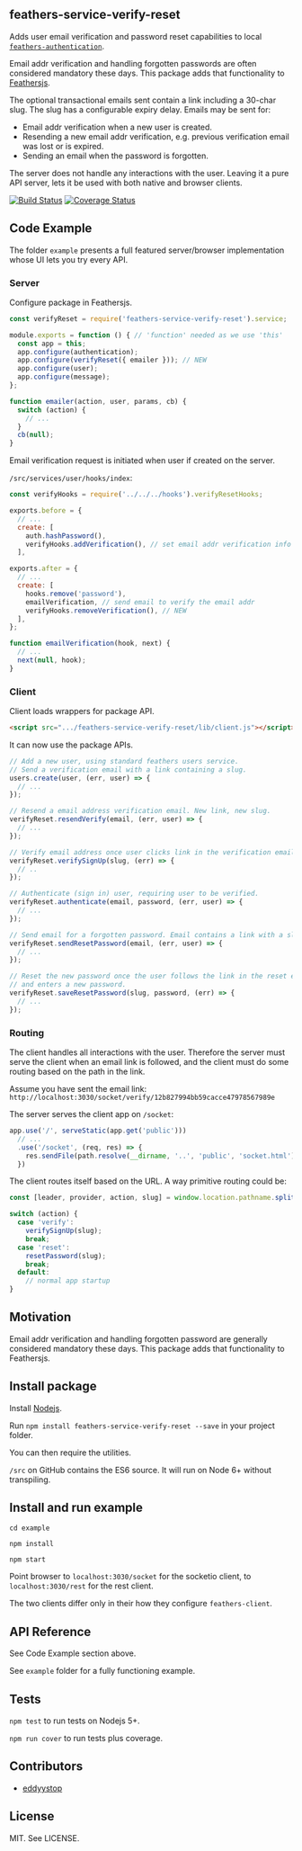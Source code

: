 ## feathers-service-verify-reset
Adds user email verification and password reset capabilities to local
[`feathers-authentication`](http://docs.feathersjs.com/authentication/local.html).

Email addr verification and handling forgotten passwords are often considered mandatory
these days. This package adds that functionality to [Feathersjs](http://docs.feathersjs.com/).

The optional transactional emails sent contain a link including a 30-char slug.
The slug has a configurable expiry delay. Emails may be sent for:

- Email addr verification when a new user is created.
- Resending a new email addr verification, e.g. previous verification email was lost or is expired.
- Sending an email when the password is forgotten.

The server does not handle any interactions with the user.
Leaving it a pure API server, lets it be used with both native and browser clients.

[![Build Status](https://travis-ci.org/eddyystop/feathers-service-verify-reset.svg?branch=master)](https://travis-ci.org/eddyystop/feathers-service-verify-reset)
[![Coverage Status](https://coveralls.io/repos/github/eddyystop/feathers-service-verify-reset/badge.svg?branch=master)](https://coveralls.io/github/eddyystop/feathers-service-verify-reset?branch=master)

## Code Example

The folder `example` presents a full featured server/browser implementation
whose UI lets you try every API.  

### Server

Configure package in Feathersjs.

```javascript
const verifyReset = require('feathers-service-verify-reset').service;

module.exports = function () { // 'function' needed as we use 'this'
  const app = this;
  app.configure(authentication);
  app.configure(verifyReset({ emailer })); // NEW
  app.configure(user);
  app.configure(message);
};

function emailer(action, user, params, cb) {
  switch (action) {
    // ...
  }
  cb(null);
}
```

Email verification request is initiated when user if created on the server.

`/src/services/user/hooks/index`:

```javascript
const verifyHooks = require('../../../hooks').verifyResetHooks;

exports.before = {
  // ...
  create: [
    auth.hashPassword(),
    verifyHooks.addVerification(), // set email addr verification info // NEW
  ],

exports.after = {
  // ...
  create: [
    hooks.remove('password'),
    emailVerification, // send email to verify the email addr
    verifyHooks.removeVerification(), // NEW
  ],
};

function emailVerification(hook, next) {
  // ...
  next(null, hook);
}
```
### Client

Client loads wrappers for package API.

```html
<script src=".../feathers-service-verify-reset/lib/client.js"></script>
```

It can now use the package APIs.

```javascript
// Add a new user, using standard feathers users service.
// Send a verification email with a link containing a slug.
users.create(user, (err, user) => {
  // ...
});

// Resend a email address verification email. New link, new slug.
verifyReset.resendVerify(email, (err, user) => {
  // ...
});

// Verify email address once user clicks link in the verification email.
verifyReset.verifySignUp(slug, (err) => {
  // ..
});

// Authenticate (sign in) user, requiring user to be verified.
verifyReset.authenticate(email, password, (err, user) => {
  // ...
});

// Send email for a forgotten password. Email contains a link with a slug.
verifyReset.sendResetPassword(email, (err, user) => {
  // ...
});

// Reset the new password once the user follows the link in the reset email
// and enters a new password.
verifyReset.saveResetPassword(slug, password, (err) => {
  // ...
});
```

### Routing

The client handles all interactions with the user.
Therefore the server must serve the client when an email link is followed,
and the client must do some routing based on the path in the link.

Assume you have sent the email link:
`http://localhost:3030/socket/verify/12b827994bb59cacce47978567989e`

The server serves the client app on `/socket`:

```javascript
app.use('/', serveStatic(app.get('public')))
  // ...
  .use('/socket', (req, res) => {
    res.sendFile(path.resolve(__dirname, '..', 'public', 'socket.html'));
  })
```

The client routes itself based on the URL. A way primitive routing could be:

```javascript
const [leader, provider, action, slug] = window.location.pathname.split('/');

switch (action) {
  case 'verify':
    verifySignUp(slug);
    break;
  case 'reset':
    resetPassword(slug);
    break;
  default:
    // normal app startup
}
```

## Motivation

Email addr verification and handling forgotten password are generally considered mandatory
these days. This package adds that functionality to Feathersjs.

## Install package

Install [Nodejs](https://nodejs.org/en/).

Run `npm install feathers-service-verify-reset --save` in your project folder.

You can then require the utilities.

`/src` on GitHub contains the ES6 source.
It will run on Node 6+ without transpiling.


## Install and run example

`cd example`

`npm install`

`npm start`

Point browser to `localhost:3030/socket` for the socketio client,
to `localhost:3030/rest` for the rest client.

The two clients differ only in their how they configure `feathers-client`.

## API Reference

See Code Example section above.

See `example` folder for a fully functioning example.

## Tests

`npm test` to run tests on Nodejs 5+.

`npm run cover` to run tests plus coverage.

## Contributors

- [eddyystop](https://github.com/eddyystop)

## License

MIT. See LICENSE.